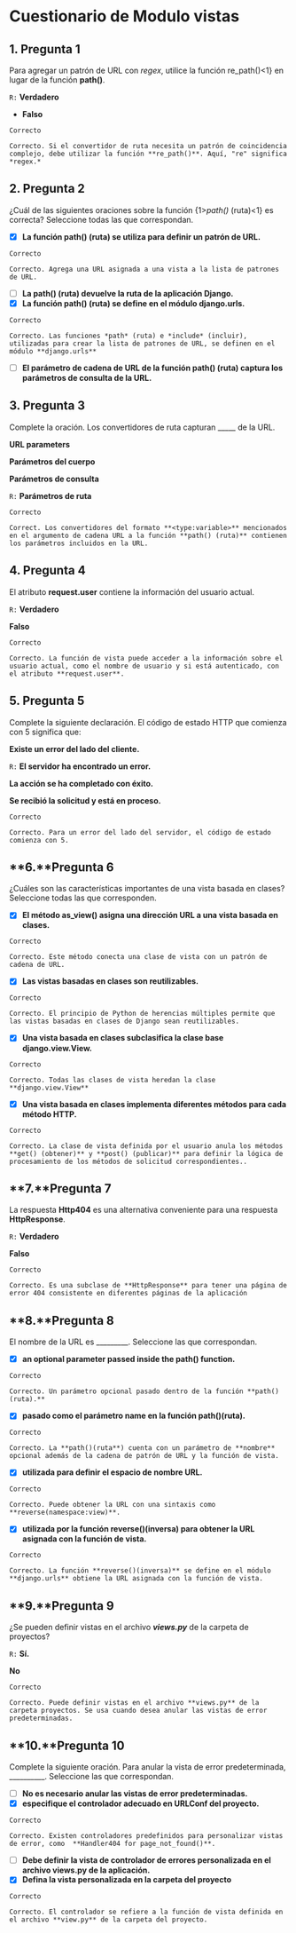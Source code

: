 # Cuestionario de Modulo vistas

## **1.** Pregunta 1

Para agregar un patrón de URL con *regex*, utilice la función re_path()<1} en lugar de la función **path()**.

`R:` **Verdadero**

- **Falso**

```markup
Correcto

Correcto. Si el convertidor de ruta necesita un patrón de coincidencia complejo, debe utilizar la función **re_path()**. Aquí, "re" significa *regex.*
```

## **2.** Pregunta 2

¿Cuál de las siguientes oraciones sobre la función {1>*path()* (ruta)<1} es correcta? Seleccione todas las que correspondan.

- [x]  **La función path() (ruta) se utiliza para definir un patrón de URL.**

```markup
Correcto

Correcto. Agrega una URL asignada a una vista a la lista de patrones de URL.
```

- [ ]  **La path() (ruta) devuelve la ruta de la aplicación Django.**
- [x]  **La función path() (ruta) se define en el módulo django.urls.**

```markup
Correcto

Correcto. Las funciones *path* (ruta) e *include* (incluir), utilizadas para crear la lista de patrones de URL, se definen en el módulo **django.urls**
```

- [ ]  **El parámetro de cadena de URL de la función path() (ruta) captura los parámetros de consulta de la URL.**

## **3.** Pregunta 3

Complete la oración. Los convertidores de ruta capturan _____ de la URL.

**URL parameters**

**Parámetros del cuerpo**

**Parámetros de consulta**

`R:` **Parámetros de ruta**

```markup
Correcto

Correct. Los convertidores del formato **<type:variable>** mencionados en el argumento de cadena URL a la función **path() (ruta)** contienen los parámetros incluidos en la URL.
```

## **4.** Pregunta 4

El atributo **request.user** contiene la información del usuario actual.

`R:` **Verdadero**

**Falso**

```markup
Correcto

Correcto. La función de vista puede acceder a la información sobre el usuario actual, como el nombre de usuario y si está autenticado, con el atributo **request.user**.
```

## **5.** Pregunta 5

Complete la siguiente declaración. El código de estado HTTP que comienza con 5 significa que:

**Existe un error del lado del cliente.**

`R:` **El servidor ha encontrado un error.**

**La acción se ha completado con éxito.**

**Se recibió la solicitud y está en proceso.**

```markup
Correcto

Correcto. Para un error del lado del servidor, el código de estado comienza con 5.
```

## **6.**Pregunta 6

¿Cuáles son las características importantes de una vista basada en clases? Seleccione todas las que corresponden.

- [x]  **El método as_view() asigna una dirección URL a una vista basada en clases.**

```markup
Correcto

Correcto. Este método conecta una clase de vista con un patrón de cadena de URL.
```

- [x]  **Las vistas basadas en clases son reutilizables.**

```markup
Correcto

Correcto. El principio de Python de herencias múltiples permite que las vistas basadas en clases de Django sean reutilizables.
```

- [x]  **Una vista basada en clases subclasifica la clase base django.view.View.**

```markup
Correcto

Correcto. Todas las clases de vista heredan la clase **django.view.View**
```

- [x]  **Una vista basada en clases implementa diferentes métodos para cada método HTTP.**

```markup
Correcto

Correcto. La clase de vista definida por el usuario anula los métodos **get() (obtener)** y **post() (publicar)** para definir la lógica de procesamiento de los métodos de solicitud correspondientes..
```

## **7.**Pregunta 7

La respuesta **Http404** es una alternativa conveniente para una respuesta **HttpResponse**.

`R:` **Verdadero**

**Falso**

```markup
Correcto

Correcto. Es una subclase de **HttpResponse** para tener una página de error 404 consistente en diferentes páginas de la aplicación
```

## **8.**Pregunta 8

El nombre de la URL es _________. Seleccione las que correspondan.

- [x]  **an optional parameter passed inside the path() function.**

```markup
Correcto

Correcto. Un parámetro opcional pasado dentro de la función **path() (ruta).**
```

- [x]  **pasado como el parámetro name en la función path()(ruta).**

```markup
Correcto

Correcto. La **path()(ruta**) cuenta con un parámetro de **nombre** opcional además de la cadena de patrón de URL y la función de vista.
```

- [x]  **utilizada para definir el espacio de nombre URL.**

```markup
Correcto

Correcto. Puede obtener la URL con una sintaxis como **reverse(namespace:view)**.
```

- [x]  **utilizada por la función reverse()(inversa) para obtener la URL asignada con la función de vista.**

```markup
Correcto

Correcto. La función **reverse()(inversa)** se define en el módulo **django.urls** obtiene la URL asignada con la función de vista.
```

## **9.**Pregunta 9

¿Se pueden definir vistas en el archivo ***views.py*** de la carpeta de proyectos?

`R:` **Sí.**

**No**

```markup
Correcto

Correcto. Puede definir vistas en el archivo **views.py** de la carpeta proyectos. Se usa cuando desea anular las vistas de error predeterminadas.
```

## **10.**Pregunta 10

Complete la siguiente oración. Para anular la vista de error predeterminada, __________. Seleccione las que correspondan.

- [ ]  **No es necesario anular las vistas de error predeterminadas.**
- [x]  **especifique el controlador adecuado en URLConf del proyecto.**

```markup
Correcto

Correcto. Existen controladores predefinidos para personalizar vistas de error, como  **Handler404 for page_not_found()**.
```

- [ ]  **Debe definir la vista de controlador de errores personalizada en el archivo views.py de la aplicación.**
- [x]  **Defina la vista personalizada en la carpeta del proyecto**

```markup
Correcto

Correcto. El controlador se refiere a la función de vista definida en el archivo **view.py** de la carpeta del proyecto.
```